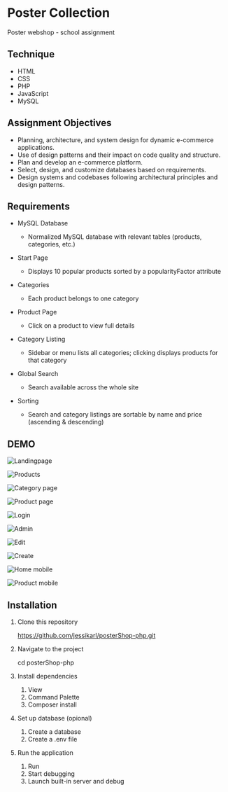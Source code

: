 # Poster Collection 
Poster webshop - school  assignment

## Technique
- HTML 
- CSS
- PHP
- JavaScript
- MySQL

## Assignment Objectives 
- Planning, architecture, and system design for dynamic e-commerce applications. 
- Use of design patterns and their impact on code quality and structure. 
- Plan and develop an e-commerce platform.
- Select, design, and customize databases based on requirements.
- Design systems and codebases following architectural principles and design patterns.

## Requirements
- MySQL Database
    - Normalized MySQL database with relevant tables (products, categories, etc.)

-  Start Page
    - Displays 10 popular products sorted by a popularityFactor attribute

-  Categories	
    - Each product belongs to one category

- Product Page
    - Click on a product to view full details

- Category Listing
    - Sidebar or menu lists all categories; clicking displays products for that category

- Global Search	
    - Search available across the whole site

- Sorting	
    - Search and category listings are sortable by name and price (ascending & descending)




## DEMO 

![Landingpage](assets/README/posterHome.jpg)

![Products](assets/README/productsHome.jpg)

![Category page](assets/README/category.jpg)


![Product page](assets/README/productPage.jpg)

![Login](assets/README/login.jpg)

![Admin](assets/README/admin.jpg)

![Edit](assets/README/editProduct.jpg)

![Create](assets/README/createProduct.jpg)

![Home mobile](assets/README/mobileHome.jpg)

![Product mobile](assets/README/catMobile.jpg)

## Installation

1. Clone this repository

    https://github.com/jessikarl/posterShop-php.git 

2. Navigate to the project 

    cd posterShop-php

3. Install dependencies 
    1. View
    2. Command Palette 
    3. Composer install 

4. Set up database (opional)
    1. Create a database
    2. Create a .env file 

4. Run the application
    1. Run 
    2. Start debugging 
    3. Launch built-in server and debug
